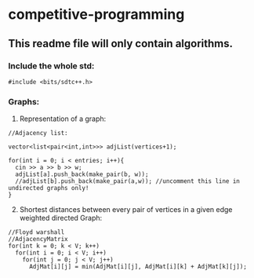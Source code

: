 # competitive-programming

## This readme file will only contain algorithms.

### Include the whole std:

```
#include <bits/sdtc++.h>
```

### Graphs:
1. Representation of a graph:

```
//Adjacency list:

vector<list<pair<int,int>>> adjList(vertices+1);

for(int i = 0; i < entries; i++){
  cin >> a >> b >> w;
  adjList[a].push_back(make_pair(b, w));
  //adjList[b].push_back(make_pair(a,w)); //uncomment this line in undirected graphs only!
}

```

2. Shortest distances between every pair of vertices in a given edge weighted directed Graph:

```
//Floyd warshall
//AdjacencyMatrix
for(int k = 0; k < V; k++)
  for(int i = 0; i < V; i++)
    for(int j = 0; j < V; j++)
      AdjMat[i][j] = min(AdjMat[i][j], AdjMat[i][k] + AdjMat[k][j]);
      
